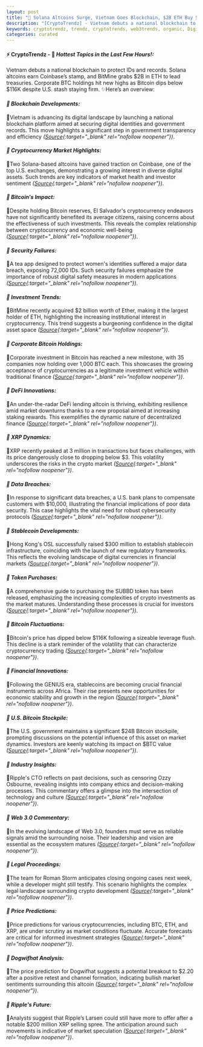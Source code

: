 ```yaml
---
layout: post
title: "🌅 Solana Altcoins Surge, Vietnam Goes Blockchain, $2B ETH Buy Shakes Market"
description: "[CryptoTrendz] - Vietnam debuts a national blockchain to protect IDs and records. Solana altcoins earn Coinbase’s stamp, and BitMine grabs $2B in ETH to lead treasuries. Corporate BTC holdings hit new highs as Bitcoin dips below $116K despite U.S. stash staying firm."
keywords: cryptotrendz, trendz, cryptotrends, web3trends, organic, Digital, CTO, Crypto, Bitcoin, Market, Ethereum, Trading, BlackRock, XRP, Stablecoins, Stablecoin, Altcoins, Analyst, Altcoin, Token
categories: curated
---
```


#### ⚡ CryptoTrendz - 📌 *Hottest Topics in the Last Few Hours!:*

Vietnam debuts a national blockchain to protect IDs and records. Solana altcoins earn Coinbase’s stamp, and BitMine grabs $2B in ETH to lead treasuries. Corporate BTC holdings hit new highs as Bitcoin dips below $116K despite U.S. stash staying firm. ✨Here’s an overview:


#### *🔖  Blockchain Developments:*  

🔹Vietnam is advancing its digital landscape by launching a national blockchain platform aimed at securing digital identities and government records. This move highlights a significant step in government transparency and efficiency *([Source](https://s.avyag.com/0of0){:target="_blank" rel="nofollow noopener"})*.  

#### *🔖  Cryptocurrency Market Highlights:*  

🔹Two Solana-based altcoins have gained traction on Coinbase, one of the top U.S. exchanges, demonstrating a growing interest in diverse digital assets. Such trends are key indicators of market health and investor sentiment *([Source](https://s.avyag.com/h0df){:target="_blank" rel="nofollow noopener"})*.  

#### *🔖  Bitcoin's Impact:*  

🔹Despite holding Bitcoin reserves, El Salvador's cryptocurrency endeavors have not significantly benefited its average citizens, raising concerns about the effectiveness of such investments. This reveals the complex relationship between cryptocurrency and economic well-being *([Source](https://s.avyag.com/krp3){:target="_blank" rel="nofollow noopener"})*.  

#### *🔖  Security Failures:*  

🔹A tea app designed to protect women's identities suffered a major data breach, exposing 72,000 IDs. Such security failures emphasize the importance of robust digital safety measures in modern applications *([Source](https://s.avyag.com/wrf9){:target="_blank" rel="nofollow noopener"})*.  

#### *🔖  Investment Trends:*  

🔹BitMine recently acquired $2 billion worth of Ether, making it the largest holder of ETH, highlighting the increasing institutional interest in cryptocurrency. This trend suggests a burgeoning confidence in the digital asset space *([Source](https://s.avyag.com/gq9i){:target="_blank" rel="nofollow noopener"})*.  

#### *🔖  Corporate Bitcoin Holdings:*  

🔹Corporate investment in Bitcoin has reached a new milestone, with 35 companies now holding over 1,000 BTC each. This showcases the growing acceptance of cryptocurrencies as a legitimate investment vehicle within traditional finance *([Source](https://s.avyag.com/we3w){:target="_blank" rel="nofollow noopener"})*.  

#### *🔖  DeFi Innovations:*  

🔹An under-the-radar DeFi lending altcoin is thriving, exhibiting resilience amid market downturns thanks to a new proposal aimed at increasing staking rewards. This exemplifies the dynamic nature of decentralized finance *([Source](https://s.avyag.com/o14m){:target="_blank" rel="nofollow noopener"})*.  

#### *🔖  XRP Dynamics:*  

🔹XRP recently peaked at 3 million in transactions but faces challenges, with its price dangerously close to dropping below $3. This volatility underscores the risks in the crypto market *([Source](https://s.avyag.com/viav){:target="_blank" rel="nofollow noopener"})*.  

#### *🔖  Data Breaches:*  

🔹In response to significant data breaches, a U.S. bank plans to compensate customers with $10,000, illustrating the financial implications of poor data security. This case highlights the vital need for robust cybersecurity protocols *([Source](https://s.avyag.com/d42n){:target="_blank" rel="nofollow noopener"})*.  

#### *🔖  Stablecoin Developments:*  

🔹Hong Kong's OSL successfully raised $300 million to establish stablecoin infrastructure, coinciding with the launch of new regulatory frameworks. This reflects the evolving landscape of digital currencies in financial markets *([Source](https://s.avyag.com/vybo){:target="_blank" rel="nofollow noopener"})*.  

#### *🔖  Token Purchases:*  

🔹A comprehensive guide to purchasing the SUBBD token has been released, emphasizing the increasing complexities of crypto investments as the market matures. Understanding these processes is crucial for investors *([Source](https://s.avyag.com/v29u){:target="_blank" rel="nofollow noopener"})*.  

#### *🔖  Bitcoin Fluctuations:*  

🔹Bitcoin's price has dipped below $116K following a sizeable leverage flush. This decline is a stark reminder of the volatility that can characterize cryptocurrency trading *([Source](https://s.avyag.com/yn14){:target="_blank" rel="nofollow noopener"})*.  

#### *🔖  Financial Innovations:*  

🔹Following the GENIUS era, stablecoins are becoming crucial financial instruments across Africa. Their rise presents new opportunities for economic stability and growth in the region *([Source](https://s.avyag.com/vpqn){:target="_blank" rel="nofollow noopener"})*.  

#### *🔖  U.S. Bitcoin Stockpile:*  

🔹The U.S. government maintains a significant $24B Bitcoin stockpile, prompting discussions on the potential influence of this asset on market dynamics. Investors are keenly watching its impact on $BTC value *([Source](https://s.avyag.com/a3f2){:target="_blank" rel="nofollow noopener"})*.  

#### *🔖  Industry Insights:*  

🔹Ripple's CTO reflects on past decisions, such as censoring Ozzy Osbourne, revealing insights into company ethics and decision-making processes. This commentary offers a glimpse into the intersection of technology and culture *([Source](https://s.avyag.com/8xmd){:target="_blank" rel="nofollow noopener"})*.  

#### *🔖  Web 3.0 Commentary:*  

🔹In the evolving landscape of Web 3.0, founders must serve as reliable signals amid the surrounding noise. Their leadership and vision are essential as the ecosystem matures *([Source](https://s.avyag.com/vesr){:target="_blank" rel="nofollow noopener"})*.  

#### *🔖  Legal Proceedings:*  

🔹The team for Roman Storm anticipates closing ongoing cases next week, while a developer might still testify. This scenario highlights the complex legal landscape surrounding crypto development *([Source](https://s.avyag.com/74wc){:target="_blank" rel="nofollow noopener"})*.  

#### *🔖  Price Predictions:*  

🔹Price predictions for various cryptocurrencies, including BTC, ETH, and XRP, are under scrutiny as market conditions fluctuate. Accurate forecasts are critical for informed investment strategies *([Source](https://s.avyag.com/h100){:target="_blank" rel="nofollow noopener"})*.  

#### *🔖  Dogwifhat Analysis:*  

🔹The price prediction for Dogwifhat suggests a potential breakout to $2.20 after a positive retest and channel formation, indicating bullish market sentiments surrounding this altcoin *([Source](https://s.avyag.com/g8hu){:target="_blank" rel="nofollow noopener"})*.  

#### *🔖  Ripple's Future:*  

🔹Analysts suggest that Ripple’s Larsen could still have more to offer after a notable $200 million XRP selling spree. The anticipation around such movements is indicative of market speculation *([Source](https://s.avyag.com/o8rj){:target="_blank" rel="nofollow noopener"})*.